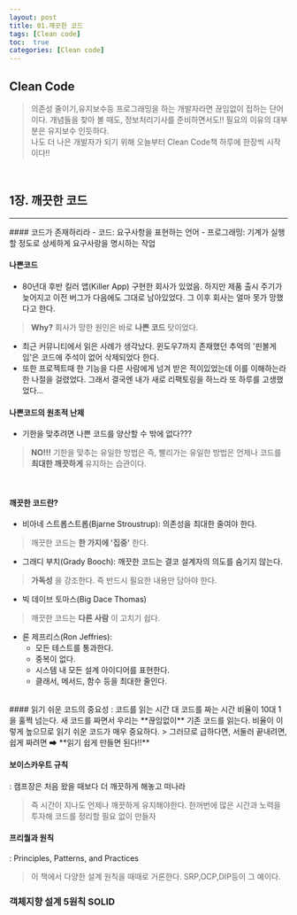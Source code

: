 ```yaml
---
layout: post
title: 01.깨끗한 코드
tags: [Clean code]
toc:  true
categories: [Clean code]
---
```

## Clean Code
> 의존성 줄이기,유지보수등 프로그래밍을 하는 개발자라면 끊임없이 접하는 단어이다. 개념들을 찾아 볼 때도, 정보처리기사를 준비하면서도!! 필요의 이유의 대부분은 유지보수 인듯하다.<br>
나도 더 나은 개발자가 되기 위해 오늘부터 Clean Code책 하루에 한장씩 시작이다!!

<br>

## 1장. 깨끗한 코드
<hr/>
#### 코드가 존재하리라
- 코드: 요구사항을 표현하는 언어
- 프로그래밍: 기계가 실행할 정도로 상세하게 요구사랑을 명시하는 작업
<br>

#### 나쁜코드
- 80년대 후반 킬러 앱(Killer App) 구현한 회사가 있었음. 하지만 제품 출시 주기가 늦어지고 이전 버그가 다음에도 그대로 남아있었다. 그 이후 회사는 얼마 못가 망했다고 한다.
> **Why?** 회사가 망한 원인은 바로 **나쁜 코드** 탓이었다.
  - 최근 커뮤니티에서 읽은 사례가 생각났다. 윈도우7까지 존재했던 추억의 '핀볼게임'은 코드에 주석이 없어 삭제되었다 한다.
  - 또한 프로젝트때 한 기능을 다른 사람에게 넘겨 받은 적이있었는데 이를 이해하는라 한 나절을 걸렸었다. 그래서 결국엔 내가 새로 리팩토링을 하느라 또 하루를 고생했었다...

#### 나쁜코드의 원초적 난제
- 기한을 맞추려면 나쁜 코드를 양산할 수 밖에 없다???
> **NO!!!** 기한을 맞추는 유일한 방법은 즉, 빨리가는 유일한 방법은 언제나 코드를 **최대한 깨끗하게** 유지하는 습관이다.

<br>

#### 깨끗한 코드란?
- 비아네 스트롭스트롭(Bjarne Stroustrup): 의존성을 최대한 줄여야 한다.
> 깨끗한 코드는 **한 가지에 '집중'** 한다.

- 그래디 부치(Grady Booch): 깨끗한 코드는 결코 설계자의 의도를 숨기지 않는다.
> **가독성** 을 강조한다. 즉 반드시 필요한 내용만 담아야 한다.

- 빅 데이브 토마스(Big Dace Thomas)
> 깨끗한 코드는 **다른 사람** 이 고치기 쉽다.

- 론 제프리스(Ron Jeffries):
  - 모든 테스트를 통과한다.
  - 중복이 없다.
  - 시스템 내 모든 설계 아이디어를 표현한다.
  - 클래서, 메서드, 함수 등을 최대한 줄인다.

<br>
#### 읽기 쉬운 코드의 중요성
: 코드를 읽는 시간 대 코드를 짜는 시간 비율이 10대 1을 훌쩍 넘는다.
새 코드를 짜면서 우리는 **끊임없이** 기존 코드를 읽는다.
비율이 이렇게 높으므로 읽기 쉬운 코드가 매우 중요하다.
> 그러므로 급하다면, 서둘러 끝내려면, 쉽게 짜려면 ➡ **읽기 쉽게 만들면 된다!!**

#### 보이스카우트 규칙
: 캠프장은 처음 왔을 때보다 더 깨끗하게 해놓고 떠나라
> 즉 시간이 지나도 언제나 깨끗하게 유지해야한다. 한꺼번에 많은 시간과 노력을 투자해 코드를 정리할 필요 없이 만들자

#### 프리퀄과 원칙
: Principles, Patterns, and Practices
> 이 책에서 다양한 설계 원칙을 때때로 거론한다. SRP,OCP,DIP등이 그 예이다.

### 객체지향 설계 5원칙 SOLID
